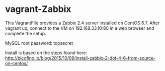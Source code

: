 vagrant-Zabbix
==============

This VagrantFile provides a Zabbix 2.4 server installed on CentOS 6.7.   After vagrant up, connect to the VM on 192.168.33.10:80 in a web browser and complete the setup.

MySQL root password: topsecret

Install is based on the steps found here: http://bicofino.io/blog/2015/10/09/install-zabbix-2-dot-4-6-from-source-on-centos/
